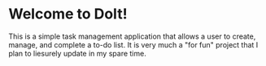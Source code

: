 # Welcome to DoIt!

This is a simple task management application that allows a user to create, manage, and complete a to-do list. It is very much a "for fun" project that I plan to liesurely update in my spare time.
